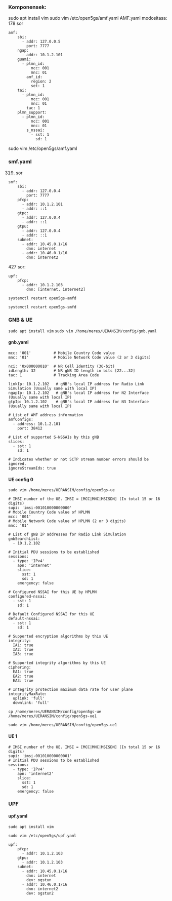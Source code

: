 ### Komponensek: 
sudo apt install vim
sudo vim /etc/open5gs/amf.yaml
AMF.yaml modositasa:
178 sor
````
amf:
    sbi:
      - addr: 127.0.0.5
        port: 7777
    ngap:
      - addr: 10.1.2.101
    guami:
      - plmn_id:
          mcc: 001
          mnc: 01
        amf_id:
          region: 2
          set: 1
    tai:
      - plmn_id:
          mcc: 001
          mnc: 01
        tac: 1
    plmn_support:
      - plmn_id:
          mcc: 001
          mnc: 01
        s_nssai:
          - sst: 1
            sd: 1

````
sudo vim /etc/open5gs/amf.yaml
### smf.yaml

319. sor

```
smf:
    sbi:
      - addr: 127.0.0.4
        port: 7777
    pfcp:
      - addr: 10.1.2.101
      - addr: ::1
    gtpc:
      - addr: 127.0.0.4
      - addr: ::1
    gtpu:
      - addr: 127.0.0.4
      - addr: ::1
    subnet:
      - addr: 10.45.0.1/16
        dnn: internet
      - addr: 10.46.0.1/16
        dnn: internet2
```

427  sor: 

```
upf:
    pfcp:
      - addr: 10.1.2.103
        dnn: [internet, internet2]
```

`systemctl restart open5gs-amfd`

`systemctl restart open5gs-smfd`

### GNB & UE
`sudo apt install vim`
`sudo vim /home/meres/UERANSIM/config/gnb.yaml`

#### gnb.yaml

```
mcc: '001'          # Mobile Country Code value
mnc: '01'           # Mobile Network Code value (2 or 3 digits)

nci: '0x000000010'  # NR Cell Identity (36-bit)
idLength: 32        # NR gNB ID length in bits [22...32]
tac: 1              # Tracking Area Code

linkIp: 10.1.2.102   # gNB's local IP address for Radio Link Simulation (Usually same with local IP)
ngapIp: 10.1.2.102   # gNB's local IP address for N2 Interface (Usually same with local IP)
gtpIp: 10.1.2.102    # gNB's local IP address for N3 Interface (Usually same with local IP)

# List of AMF address information
amfConfigs:
  - address: 10.1.2.101
    port: 38412

# List of supported S-NSSAIs by this gNB
slices:
  - sst: 1
    sd: 1

# Indicates whether or not SCTP stream number errors should be ignored.
ignoreStreamIds: true
```



#### UE config 0
`sudo vim /home/meres/UERANSIM/config/open5gs-ue`


```
# IMSI number of the UE. IMSI = [MCC|MNC|MSISDN] (In total 15 or 16 digits)
supi: 'imsi-001010000000000'
# Mobile Country Code value of HPLMN
mcc: '001'
# Mobile Network Code value of HPLMN (2 or 3 digits)
mnc: '01'

# List of gNB IP addresses for Radio Link Simulation
gnbSearchList:
  - 10.1.2.102

# Initial PDU sessions to be established
sessions:
  - type: 'IPv4'
    apn: 'internet'
    slice:
      sst: 1
      sd: 1
    emergency: false

# Configured NSSAI for this UE by HPLMN
configured-nssai:
  - sst: 1
    sd: 1

# Default Configured NSSAI for this UE
default-nssai:
  - sst: 1
    sd: 1

# Supported encryption algorithms by this UE
integrity:
  IA1: true
  IA2: true
  IA3: true

# Supported integrity algorithms by this UE
ciphering:
  EA1: true
  EA2: true
  EA3: true

# Integrity protection maximum data rate for user plane
integrityMaxRate:
  uplink: 'full'
  downlink: 'full'
```

`cp /home/meres/UERANSIM/config/open5gs-ue /home/meres/UERANSIM/config/open5gs-ue1`

`sudo vim /home/meres/UERANSIM/config/open5gs-ue1`
#### UE 1
```
# IMSI number of the UE. IMSI = [MCC|MNC|MSISDN] (In total 15 or 16 digits)
supi: 'imsi-001010000000001'
# Initial PDU sessions to be established
sessions:
  - type: 'IPv4'
    apn: 'internet2'
    slice:
      sst: 1
      sd: 1
    emergency: false
```
### UPF

#### upf.yaml
`sudo apt install vim `

`sudo vim /etc/open5gs/upf.yaml`

```
upf:
    pfcp:
      - addr: 10.1.2.103
    gtpu:
      - addr: 10.1.2.103
    subnet:
      - addr: 10.45.0.1/16
        dnn: internet
        dev: ogstun
      - addr: 10.46.0.1/16
        dnn: internet2
        dev: ogstun2
```
